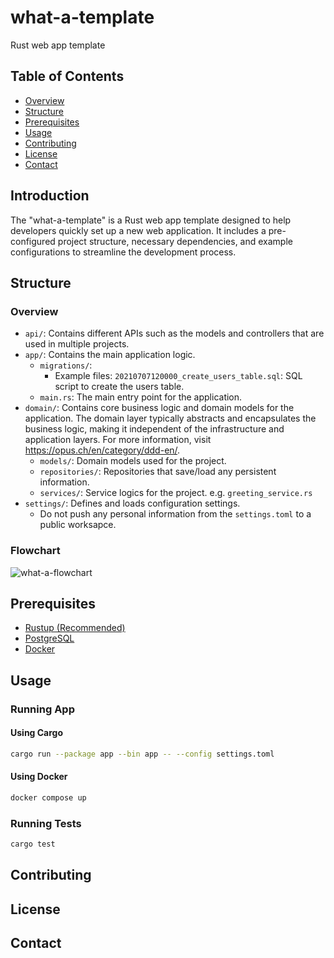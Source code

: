 # what-a-template

Rust web app template

## Table of Contents

- [Overview](#overview)
- [Structure](#structure)
- [Prerequisites](#prerequisites)
- [Usage](#usage)
- [Contributing](#contributing)
- [License](#license)
- [Contact](#contact)

## Introduction

The "what-a-template"  is a Rust web app template designed to help developers quickly set up a new web application. It
includes a pre-configured project structure, necessary dependencies, and example configurations to streamline the
development process.

## Structure

### Overview
- `api/`: Contains different APIs such as the models and controllers that are used in multiple projects.
- `app/`: Contains the main application logic.
    - `migrations/`:
        - Example files: `20210707120000_create_users_table.sql`: SQL script to create the users table.
    - `main.rs`: The main entry point for the application.
- `domain/`: Contains core business logic and domain models for the application. The domain layer typically abstracts
  and encapsulates the business logic, making it independent of the infrastructure and application layers. For more
  information, visit https://opus.ch/en/category/ddd-en/.
    - `models/`: Domain models used for the project.
    - `repositories/`: Repositories that save/load any persistent information.
    - `services/`: Service logics for the project. e.g. `greeting_service.rs`
- `settings/`: Defines and loads configuration settings.
  - Do not push any personal information from the `settings.toml` to a public worksapce.

### Flowchart
![what-a-flowchart](https://github.com/user-attachments/assets/a1dae913-be68-4c66-8d4a-f915b7e82f8c)

## Prerequisites

- [Rustup (Recommended)](https://www.rust-lang.org/tools/install)
- [PostgreSQL](https://www.postgresql.org/download/)
- [Docker](https://www.docker.com/)

## Usage

### Running App

#### Using Cargo

```bash
cargo run --package app --bin app -- --config settings.toml
```

#### Using Docker

```bash
docker compose up
```

### Running Tests

```bash
cargo test
```

## Contributing

## License

## Contact
